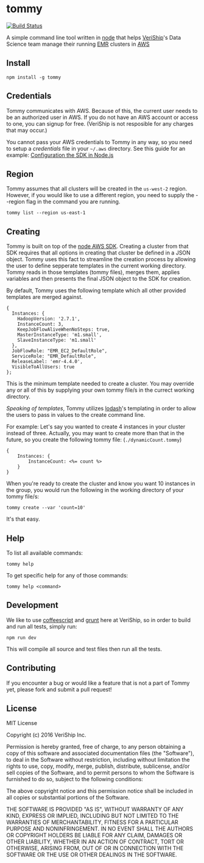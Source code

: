 tommy
=====

[![Build Status](https://travis-ci.org/VeriShip/tommy.svg?branch=master)](https://travis-ci.org/VeriShip/tommy)

A simple command line tool written in [node](https://nodejs.org) that helps [VeriShip](https://twitter.com/veriship)'s Data Science team manage their running [EMR](https://aws.amazon.com/elasticmapreduce/) clusters in [AWS](https://aws.amazon.com/)

Install
-------

	npm install -g tommy

Credentials
----------

Tommy communicates with AWS.  Because of this, the current user needs to be an authorized user in AWS.  If you do not have an AWS account or access to one, you can signup for free.  (VeriShip is not resposible for any charges that may occur.)

You cannot pass your AWS credentials to Tommy in any way, so you need to setup a *credentials* file in your `~/.aws` directory.  See this guide for an example: [Configuration the SDK in Node.js](http://docs.aws.amazon.com/AWSJavaScriptSDK/guide/node-configuring.html)

Region
------

Tommy assumes that all clusters will be created in the `us-west-2` region.  However, if you would like to use a different region, you need to supply the --region flag in the command you are running.

	tommy list --region us-east-1

Creating
--------

Tommy is built on top of the [node AWS SDK](https://aws.amazon.com/sdk-for-node-js/). Creating a cluster from that SDK requires that all options in creating that cluster be defined in a JSON object.  Tommy uses this fact to streamline the creation process by allowing the user to define sepperate templates in the current working directory.  Tommy reads in those templates (tommy files), merges them, applies variables and then presents the final JSON object to the SDK for creation.

By default, Tommy uses the following template which all other provided templates are merged against.

	{
	  Instances: {
		HadoopVersion: '2.7.1',
		InstanceCount: 3,
		KeepJobFlowAliveWhenNoSteps: true,
		MasterInstanceType: 'm1.small',
		SlaveInstanceType: 'm1.small'
	  },
	  JobFlowRole: "EMR_EC2_DefaultRole",
	  ServiceRole: "EMR_DefaultRole",
	  ReleaseLabel: 'emr-4.4.0',
	  VisibleToAllUsers: true
	};

This is the minimum template needed to create a cluster.  You may override any or all of this by supplying your own tommy file/s in the currect working directory.

*Speaking of templates*, Tommy utilizes [lodash](https://lodash.com)'s templating in order to allow the users to pass in values to the create command line.

For example:  Let's say you wanted to create 4 instances in your cluster instead of three.  Actually, you may want to create more than that in the future, so you create the following tommy file: (`./dynamicCount.tommy`)

	{
		Instances: {
			InstanceCount: <%= count %>
		}
	}

When you're ready to create the cluster and know you want 10 instances in the group, you would run the following in the working directory of your tommy file/s:

	tommy create --var 'count=10'

It's that easy.

Help
----

To list all available commands:

	tommy help

To get specific help for any of those commands:

	tommy help <command>

Development
-----------

We like to use [coffeescript](http://coffeescript.org) and [grunt](http://gruntjs.com) here at VeriShip, so in order to build and run all tests, simply run:

	npm run dev

This will compile all source and test files then run all the tests.

Contributing
------------

If you encounter a bug or would like a feature that is not a part of Tommy yet, please fork and submit a pull request!

License
-------

MIT License

Copyright (c) 2016 VeriShip Inc.

Permission is hereby granted, free of charge, to any person obtaining a copy
of this software and associated documentation files (the "Software"), to deal
in the Software without restriction, including without limitation the rights
to use, copy, modify, merge, publish, distribute, sublicense, and/or sell
copies of the Software, and to permit persons to whom the Software is
furnished to do so, subject to the following conditions:

The above copyright notice and this permission notice shall be included in all
copies or substantial portions of the Software.

THE SOFTWARE IS PROVIDED "AS IS", WITHOUT WARRANTY OF ANY KIND, EXPRESS OR
IMPLIED, INCLUDING BUT NOT LIMITED TO THE WARRANTIES OF MERCHANTABILITY,
FITNESS FOR A PARTICULAR PURPOSE AND NONINFRINGEMENT. IN NO EVENT SHALL THE
AUTHORS OR COPYRIGHT HOLDERS BE LIABLE FOR ANY CLAIM, DAMAGES OR OTHER
LIABILITY, WHETHER IN AN ACTION OF CONTRACT, TORT OR OTHERWISE, ARISING FROM,
OUT OF OR IN CONNECTION WITH THE SOFTWARE OR THE USE OR OTHER DEALINGS IN THE
SOFTWARE.
